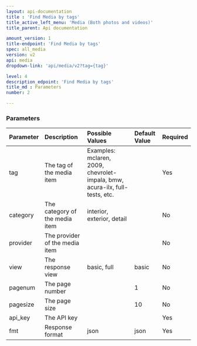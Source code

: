 ```yaml
---
layout: api-documentation
title : 'Find Media by tags'
title_active_left_menu: 'Media (Both photos and videos)'
title_parent: Api documentation

amount_version: 1
title-endpoint: 'Find Media by tags'
spec: all_media
version: v2
api: media
dropdown-link: 'api/media/v2?tag={tag}'

level: 4
description_edpoint: 'Find Media by tags'
title_md : Parameters
number: 2

---
```



### Parameters

| Parameter     | Description                           | Possible Values                                                               | Default Value | Required |
|:--------------|:--------------------------------------|:------------------------------------------------------------------------------|:------------- |:-------- |
| tag           | The tag of the media item             | Examples: mclaren, 2009, chevrolet-impala, bmw, acura-ilx, full-tests, etc.   |               | Yes      |
| category      | The category of the media item        | interior, exterior, detail                                                    |               | No       |
| provider      | The provider of the media item        |                                                                               |               | No       |
| view          | The response view                     | basic, full                                                                   | basic         | No       |
| pagenum       | The page number                       |                                                                               | 1             | No       |
| pagesize      | The page size                         |                                                                               | 10            | No       |
| api_key       | The API key                           |                                                                               |               | Yes      |
| fmt           | Response format                       | json                                                                          | json          | Yes      |